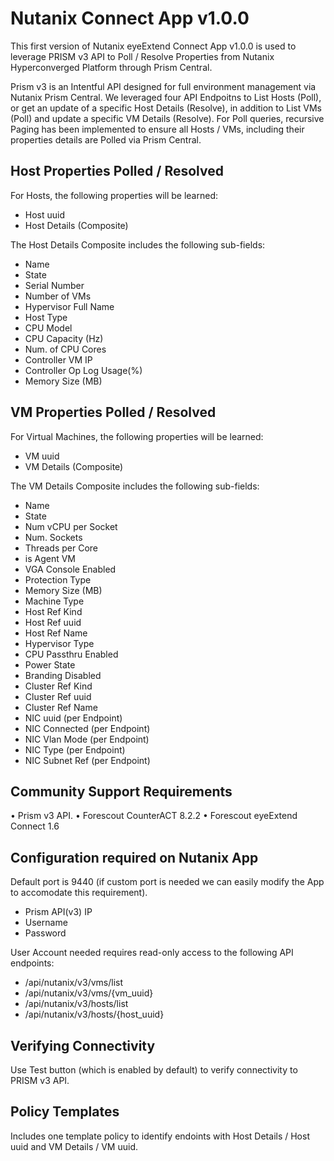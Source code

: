 # Nutanix Connect App v1.0.0

This first version of Nutanix eyeExtend Connect App v1.0.0 is used to leverage PRISM v3 API to Poll / Resolve Properties from Nutanix Hyperconverged Platform through Prism Central. 

 Prism v3 is an Intentful API designed for full environment management via Nutanix Prism Central. We leveraged four API Endpoitns to List Hosts (Poll), or get an update of a specific Host Details (Resolve), in addition to List VMs (Poll) and update a specific VM Details (Resolve). For Poll queries, recursive Paging has been implemented to ensure all Hosts / VMs, including their properties details are Polled via Prism Central. 
 
## Host Properties Polled / Resolved 

For Hosts, the following properties will be learned: 
- Host uuid 
- Host Details (Composite)

The Host Details Composite includes the following sub-fields: 
- Name
- State 
- Serial Number 
- Number of VMs 
- Hypervisor Full Name
- Host Type
- CPU Model
- CPU Capacity (Hz)
- Num. of CPU Cores
- Controller VM IP
- Controller Op Log Usage(%)
- Memory Size (MB)

## VM Properties Polled / Resolved 

For Virtual Machines, the following properties will be learned: 
- VM uuid 
- VM Details (Composite)

The VM Details Composite includes the following sub-fields: 
- Name
- State
- Num vCPU per Socket
- Num. Sockets
- Threads per Core
- is Agent VM
- VGA Console Enabled
- Protection Type
- Memory Size (MB)
- Machine Type
- Host Ref Kind
- Host Ref uuid
- Host Ref Name
- Hypervisor Type
- CPU Passthru Enabled
- Power State
- Branding Disabled
- Cluster Ref Kind
- Cluster Ref uuid
- Cluster Ref Name 
- NIC uuid (per Endpoint)
- NIC Connected (per Endpoint)
- NIC Vlan Mode (per Endpoint)
- NIC Type (per Endpoint)
- NIC Subnet Ref (per Endpoint)

## Community Support Requirements
•	Prism v3 API. 
•	Forescout CounterACT 8.2.2
•	Forescout eyeExtend Connect 1.6

## Configuration required on Nutanix App

Default port is 9440 (if custom port is needed we can easily modify the App to accomodate this requirement).  

- Prism API(v3) IP 
- Username 
- Password 

User Account needed requires read-only access to the following API endpoints: 
- /api/nutanix/v3/vms/list
- /api/nutanix/v3/vms/{vm_uuid}
- /api/nutanix/v3/hosts/list
- /api/nutanix/v3/hosts/{host_uuid}
    
## Verifying Connectivity 

Use Test button (which is enabled by default) to verify connectivity to PRISM v3 API. 

## Policy Templates

Includes one template policy to identify endoints with Host Details / Host uuid and VM Details / VM uuid. 
